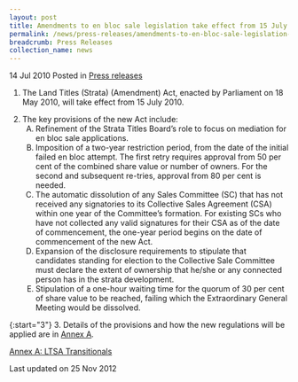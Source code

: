 ```yaml
---
layout: post
title: Amendments to en bloc sale legislation take effect from 15 July 2010
permalink: /news/press-releases/amendments-to-en-bloc-sale-legislation-take-effect-from-15-july-2010
breadcrumb: Press Releases
collection_name: news
---
```



14 Jul 2010 Posted in [Press releases](/news/press-releases)

1. The Land Titles (Strata) (Amendment) Act, enacted by Parliament on 18 May 2010, will take effect from 15 July 2010.

<ol start="2">
<li>The key provisions of the new Act include:
<ol style="list-style-type: upper-alpha">

<li>Refinement of the Strata Titles Board’s role to focus on mediation for en bloc sale applications.</li>

<li>Imposition of a two-year restriction period, from the date of the initial failed en bloc attempt. The first retry requires approval from 50 per cent of the combined share value or number of owners. For the second and subsequent re-tries, approval from 80 per cent is needed.</li>

<li>The automatic dissolution of any Sales Committee (SC) that has not received any signatories to its Collective Sales Agreement (CSA) within one year of the Committee’s formation. For existing SCs who have not collected any valid signatures for their CSA as of the date of commencement, the one-year period begins on the date of commencement of the new Act.</li>

<li>Expansion of the disclosure requirements to stipulate that candidates standing for election to the Collective Sale Committee must declare the extent of ownership that he/she or any connected person has in the strata development.</li>

<li>Stipulation of a one-hour waiting time for the quorum of 30 per cent of share value to be reached, failing which the Extraordinary General Meeting would be dissolved.</li>


</ol>
</li>
</ol>

{:start="3"}
3. Details of the provisions and how the new regulations will be applied are in <u>Annex A</u>. 

[Annex A: LTSA Transitionals](/files/news/press-releases/2010/07/linkclickc0b2.pdf)

<p class="right-side-updated">Last updated on 25 Nov 2012</p>
